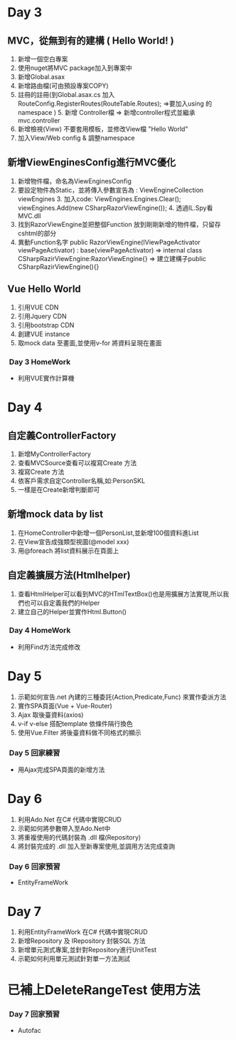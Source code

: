 #  Day 3
## MVC，從無到有的建構 ( Hello World! )
1. 新增一個空白專案
2. 使用nuget將MVC package加入到專案中
3. 新增Global.asax
4. 新增路由檔(可由預設專案COPY)
5. 註冊的註冊(到Global.asax.cs 加入
RouteConfig.RegisterRoutes(RouteTable.Routes); =>要加入using 的namespace ) 5. 新增 Controller檔 => 新增controller程式並繼承mvc.controller
6. 新增檢視(View) 不要套用模板，並修改View檔 "Hello World"
7. 加入View/Web config & 調整namespace
 
## 新增ViewEnginesConfig進行MVC優化
1. 新增物件檔，命名為ViewEnginesConfig
2. 要設定物件為Static，並將傳入參數宣告為 : ViewEngineCollection viewEngines 3. 加入code: ViewEngines.Engines.Clear();
        viewEngines.Add(new CSharpRazorViewEngine()); 4. 透過IL.Spy看MVC.dll
5. 找到RazorViewEngine並把整個Function 放到剛剛新增的物件檔，只留存 cshtml的部分
6. 異動Function名字
   public RazorViewEngine(IViewPageActivator viewPageActivator) : base(viewPageActivator) 
   => internal class CSharpRazirViewEngine:RazorViewEngine{}
   => 建立建構子public CSharpRazirViewEngine(){}
     
## Vue Hello World
1. 引用VUE CDN
2. 引用Jquery CDN
3. 引用bootstrap CDN
4. 創建VUE instance
5. 取mock data 至畫面,並使用v-for 將資料呈現在畫面
  
###  Day 3 HomeWork
* 利用VUE實作計算機

#  Day 4
## 自定義ControllerFactory
1. 新增MyControllerFactory
2. 查看MVCSource查看可以複寫Create 方法
3. 複寫Create 方法
4. 依客戶需求自定Controller名稱,如:PersonSKL
5. 一樣是在Create新增判斷即可

## 新增mock data by list
1. 在HomeController中新增一個PersonList,並新增100個資料進List
2. 在View宣告成強類型視圖(@model xxx)
3. 用@foreach 將list資料展示在頁面上

## 自定義擴展方法(Htmlhelper)
1. 查看HtmlHelper可以看到MVC的HTmlTextBox()也是用擴展方法實現,所以我們也可以自定義我們的Helper
2. 建立自己的Helper並實作Html.Button()

###  Day 4 HomeWork
* 利用Find方法完成修改

#  Day 5
1. 示範如何宣告.net 內建的三種委託(Action,Predicate,Func) 來實作委派方法
2. 實作SPA頁面(Vue + Vue-Router)
3. Ajax 取後臺資料(axios)
4. v-if v-else 搭配template 依條件隔行換色
5. 使用Vue.Filter 將後臺資料做不同格式的顯示

###  Day 5 回家練習
* 用Ajax完成SPA頁面的新增方法

#  Day 6
1. 利用Ado.Net 在C# 代碼中實現CRUD
2. 示範如何將參數帶入至Ado.Net中
3. 將重複使用的代碼封裝為 .dll 檔(Repository)
4. 將封裝完成的 .dll 加入至新專案使用,並調用方法完成查詢

###  Day 6 回家預習
* EntityFrameWork
 
#  Day 7
1. 利用EntityFrameWork 在C# 代碼中實現CRUD
2. 新增Repository 及 IRepository 封裝SQL 方法
3. 新增單元測式專案,並針對Repository進行UnitTest
4. 示範如何利用單元測試針對單一方法測試

# 已補上DeleteRangeTest 使用方法

###  Day 7 回家預習
* Autofac

